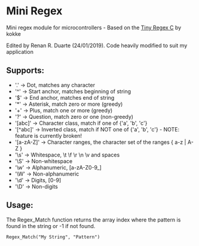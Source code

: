 

# Mini Regex
Mini regex module for microcontrollers - Based on the [Tiny Regex C](https://github.com/kokke/tiny-regex-c) by kokke

Edited by Renan R. Duarte (24/01/2019). Code heavily modified to suit my application

## Supports:
- '.' -> Dot, matches any character
- '^' -> Start anchor, matches beginning of string
- '$' -> End anchor, matches end of string
- '*' -> Asterisk, match zero or more (greedy)
- '+' -> Plus, match one or more (greedy)
- '?' -> Question, match zero or one (non-greedy)
- '[abc]' -> Character class, match if one of {'a', 'b', 'c'}
- '[^abc]' -> Inverted class, match if NOT one of {'a', 'b', 'c'} - NOTE: feature is currently broken!
- '[a-zA-Z]' -> Character ranges, the character set of the ranges { a-z | A-Z }
- '\s' -> Whitespace, \t \f \r \n \v and spaces
- '\S' -> Non-whitespace
- '\w' -> Alphanumeric, [a-zA-Z0-9_]
- '\W' -> Non-alphanumeric
- '\d' -> Digits, [0-9]
- '\D' -> Non-digits

## Usage:

The Regex_Match function returns the array index where the pattern is found in the string or -1 if not found.

`Regex_Match("My String", "Pattern")` 
